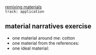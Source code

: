 [remixing materials](https://fablabbcn.github.io/mdef-docs/academic_year_2022_23/term_2_2022_23/remixing_materials_2022_23/)  
`track: application`  

## material narratives exercise  
- one material around me: cotton  
- one material from the references:   
- one ideal material:   
